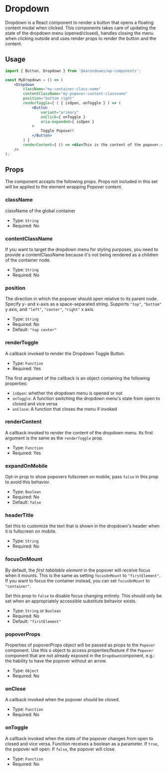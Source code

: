 # Dropdown

Dropdown is a React component to render a button that opens a floating content modal when clicked.
This components takes care of updating the state of the dropdown menu (opened/closed), handles closing the menu when clicking outside
and uses render props to render the button and the content.

## Usage

```jsx
import { Button, Dropdown } from '@aarondewes/wp-components';

const MyDropdown = () => (
	<Dropdown
		className="my-container-class-name"
		contentClassName="my-popover-content-classname"
		position="bottom right"
		renderToggle={ ( { isOpen, onToggle } ) => (
			<Button
				variant="primary"
				onClick={ onToggle }
				aria-expanded={ isOpen }
			>
				Toggle Popover!
			</Button>
		) }
		renderContent={ () => <div>This is the content of the popover.</div> }
	/>
);
```

## Props

The component accepts the following props. Props not included in this set will be applied to the element wrapping Popover content.

### className

className of the global container

-   Type: `String`
-   Required: No

### contentClassName

If you want to target the dropdown menu for styling purposes, you need to provide a contentClassName because it's not being rendered as a children of the container node.

-   Type: `String`
-   Required: No

### position

The direction in which the popover should open relative to its parent node. Specify y- and x-axis as a space-separated string. Supports `"top"`, `"bottom"` y axis, and `"left"`, `"center"`, `"right"` x axis.

-   Type: `String`
-   Required: No
-   Default: `"top center"`

### renderToggle

A callback invoked to render the Dropdown Toggle Button.

-   Type: `Function`
-   Required: Yes

The first argument of the callback is an object containing the following properties:

-   `isOpen`: whether the dropdown menu is opened or not
-   `onToggle`: A function switching the dropdown menu's state from open to closed and vice versa
-   `onClose`: A function that closes the menu if invoked

### renderContent

A callback invoked to render the content of the dropdown menu. Its first argument is the same as the `renderToggle` prop.

-   Type: `Function`
-   Required: Yes

### expandOnMobile

Opt-in prop to show popovers fullscreen on mobile, pass `false` in this prop to avoid this behavior.

-   Type: `Boolean`
-   Required: No
-   Default: `false`

### headerTitle

Set this to customize the text that is shown in the dropdown's header when
it is fullscreen on mobile.

-   Type: `String`
-   Required: No

### focusOnMount

By default, the _first tabblable element_ in the popover will receive focus when it mounts. This is the same as setting `focusOnMount` to `"firstElement"`. If you want to focus the container instead, you can set `focusOnMount` to `"container"`.

Set this prop to `false` to disable focus changing entirely. This should only be set when an appropriately accessible substitute behavior exists.

-   Type: `String` or `Boolean`
-   Required: No
-   Default: `"firstElement"`

### popoverProps

Properties of popoverProps object will be passed as props to the `Popover` component.
Use this o object to access properties/feature if the `Popover` component that are not already exposed in the `Dropdown`component, e.g.: the hability to have the popover without an arrow.

-   Type: `Object`
-   Required: No

### onClose

A callback invoked when the popover should be closed.

-   Type: `Function`
-   Required: No

### onToggle

A callback invoked when the state of the popover changes from open to closed and vice versa.
Function receives a boolean as a parameter. If `true`, the popover will open. If `false`, the popover will close.

-   Type: `Function`
-   Required: No
